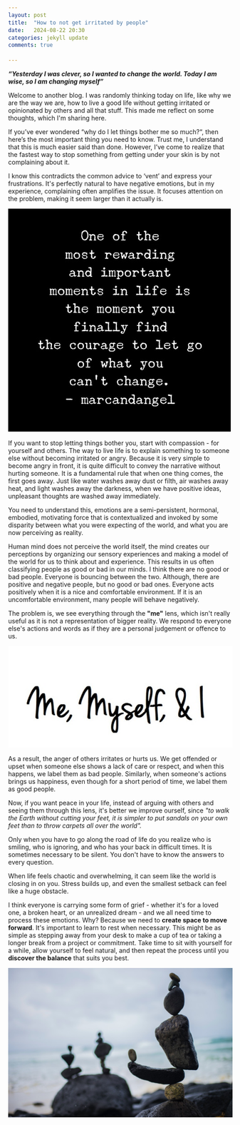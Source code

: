 ```yaml
---
layout: post
title:  "How to not get irritated by people"
date:   2024-08-22 20:30
categories: jekyll update
comments: true

---
```


***“Yesterday I was clever, so I wanted to change the world. Today I am wise, so I am changing myself”***

Welcome to another blog. I was randomly thinking today on life, like why we are the way we are, how to live a good life without getting irritated or opinionated by others and all that stuff. This made me reflect on some thoughts, which I'm sharing here.

If you’ve ever wondered “why do I let things bother me so much?“, then here’s the most important thing you need to know. Trust me, I understand that this is much easier said than done. However, I’ve come to realize that the fastest way to stop something from getting under your skin is by not complaining about it. 

I know this contradicts the common advice to ‘vent’ and express your frustrations. It's perfectly natural to have negative emotions, but in my experience, complaining often amplifies the issue. It focuses attention on the problem, making it seem larger than it actually is.

![image1](/assets/images/let-go.webp)

If you want to stop letting things bother you, start with compassion - for yourself and others. The way to live life is to explain something to someone else without becoming irritated or angry. Because it is very simple to become angry in front, it is quite difficult to convey the narrative without hurting someone. It is a fundamental rule that when one thing comes, the first goes away. Just like water washes away dust or filth, air washes away heat, and light washes away the darkness, when we have positive ideas, unpleasant thoughts are washed away immediately. 

You need to understand this, emotions are a semi-persistent, hormonal, embodied, motivating force that is contextualized and invoked by some disparity between what you were expecting of the world, and what you are now perceiving as reality. 

Human mind does not perceive the world itself, the mind creates our perceptions by organizing our sensory experiences and making a model of the world for us to think about and experience. This results in us often classifying people as good or bad in our minds. I think there are no good or bad people. Everyone is bouncing between the two. Although, there are positive and negative people, but no good or bad ones. Everyone acts positively when it is a nice and comfortable environment. If it is an uncomfortable environment, many people will behave negatively. 

The problem is, we see everything through the **"me"** lens, which isn't really useful as it is not a representation of bigger reality. We respond to everyone else's actions and words as if they are a personal judgement or offence to us. 

![image](/assets/images/Me_Myself_and_I.jpg)

As a result, the anger of others irritates or hurts us. We get offended or upset when someone else shows a lack of care or respect, and when this happens, we label them as bad people. Similarly, when someone's actions brings us happiness, even though for a short period of time, we label them as good people. 

Now, if you want peace in your life, instead of arguing with others and seeing them through this lens, it's better we improve ourself, since *"to walk the Earth without cutting your feet, it is simpler to put sandals on your own feet than to throw carpets all over the world".* 

Only when you have to go along the road of life do you realize who is smiling, who is ignoring, and who has your back in difficult times. It is sometimes necessary to be silent. You don't have to know the answers to every question. 

When life feels chaotic and overwhelming, it can seem like the world is closing in on you. Stress builds up, and even the smallest setback can feel like a huge obstacle. 

I think everyone is carrying some form of grief - whether it's for a loved one, a broken heart, or an unrealized dream - and we all need time to process these emotions. Why? Because we need to **create space to move forward**. It's important to learn to rest when necessary. This might be as simple as stepping away from your desk to make a cup of tea or taking a longer break from a project or commitment. Take time to sit with yourself for a while, allow yourself to feel natural, and then repeat the process until you **discover the balance** that suits you best.

![image](/assets/images/balance.jpg)
